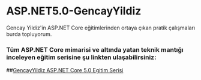 # ASP.NET5.0-GencayYildiz
Gencay Yildiz'in ASP.NET Core eğitimlerinden ortaya çıkan pratik çalışmaları burda topluyorum.
### Tüm ASP.NET Core mimarisi ve altında yatan teknik mantığı inceleyen eğitim serisine şu linkten ulaşabilirsiniz:

##[GencayYildiz ASP.NET Core 5.0 Egitim Serisi](https://ngakademi.com/courses/ozel-ders-formatinda-adan-zye-asp-net-core-5-0-web-programlama-egitimi/)
